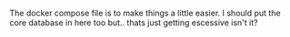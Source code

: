 The docker compose file is to make things a little easier. I should put the core database in here too but.. thats just getting escessive isn't it?

